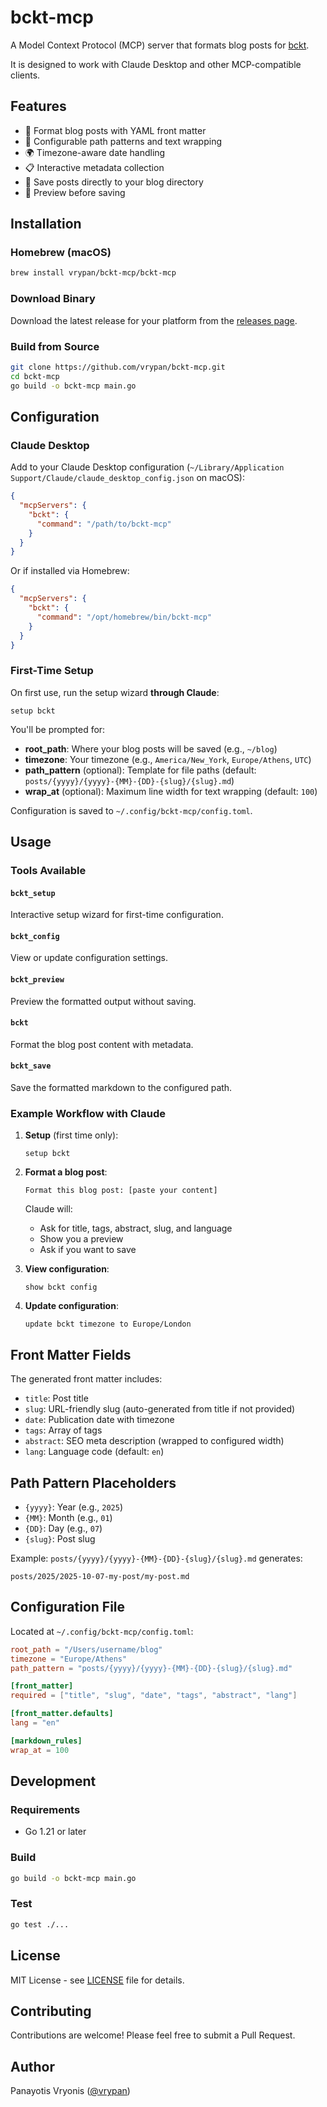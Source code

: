 # bckt-mcp 

A Model Context Protocol (MCP) server that formats blog posts for [bckt](https://github.com/vrypan/bckt). 

It is designed to work with Claude Desktop and other MCP-compatible clients.

## Features

- 📝 Format blog posts with YAML front matter
- 🔧 Configurable path patterns and text wrapping
- 🌍 Timezone-aware date handling
- 📋 Interactive metadata collection
- 💾 Save posts directly to your blog directory
- 👀 Preview before saving

## Installation

### Homebrew (macOS)

```bash
brew install vrypan/bckt-mcp/bckt-mcp
```

### Download Binary

Download the latest release for your platform from the [releases page](https://github.com/vrypan/bckt-mcp/releases).

### Build from Source

```bash
git clone https://github.com/vrypan/bckt-mcp.git
cd bckt-mcp
go build -o bckt-mcp main.go
```

## Configuration

### Claude Desktop

Add to your Claude Desktop configuration (`~/Library/Application Support/Claude/claude_desktop_config.json` on macOS):

```json
{
  "mcpServers": {
    "bckt": {
      "command": "/path/to/bckt-mcp"
    }
  }
}
```

Or if installed via Homebrew:

```json
{
  "mcpServers": {
    "bckt": {
      "command": "/opt/homebrew/bin/bckt-mcp"
    }
  }
}
```

### First-Time Setup

On first use, run the setup wizard **through Claude**:

```
setup bckt
```

You'll be prompted for:
- **root_path**: Where your blog posts will be saved (e.g., `~/blog`)
- **timezone**: Your timezone (e.g., `America/New_York`, `Europe/Athens`, `UTC`)
- **path_pattern** (optional): Template for file paths (default: `posts/{yyyy}/{yyyy}-{MM}-{DD}-{slug}/{slug}.md`)
- **wrap_at** (optional): Maximum line width for text wrapping (default: `100`)

Configuration is saved to `~/.config/bckt-mcp/config.toml`.

## Usage

### Tools Available

#### `bckt_setup`
Interactive setup wizard for first-time configuration.

#### `bckt_config`
View or update configuration settings.

#### `bckt_preview`
Preview the formatted output without saving.

#### `bckt`
Format the blog post content with metadata.

#### `bckt_save`
Save the formatted markdown to the configured path.

### Example Workflow with Claude

1. **Setup** (first time only):
   ```
   setup bckt
   ```

2. **Format a blog post**:
   ```
   Format this blog post: [paste your content]
   ```
   Claude will:
   - Ask for title, tags, abstract, slug, and language
   - Show you a preview
   - Ask if you want to save

3. **View configuration**:
   ```
   show bckt config
   ```

4. **Update configuration**:
   ```
   update bckt timezone to Europe/London
   ```

## Front Matter Fields

The generated front matter includes:

- `title`: Post title
- `slug`: URL-friendly slug (auto-generated from title if not provided)
- `date`: Publication date with timezone
- `tags`: Array of tags
- `abstract`: SEO meta description (wrapped to configured width)
- `lang`: Language code (default: `en`)

## Path Pattern Placeholders

- `{yyyy}`: Year (e.g., `2025`)
- `{MM}`: Month (e.g., `01`)
- `{DD}`: Day (e.g., `07`)
- `{slug}`: Post slug

Example: `posts/{yyyy}/{yyyy}-{MM}-{DD}-{slug}/{slug}.md` generates:
```
posts/2025/2025-10-07-my-post/my-post.md
```

## Configuration File

Located at `~/.config/bckt-mcp/config.toml`:

```toml
root_path = "/Users/username/blog"
timezone = "Europe/Athens"
path_pattern = "posts/{yyyy}/{yyyy}-{MM}-{DD}-{slug}/{slug}.md"

[front_matter]
required = ["title", "slug", "date", "tags", "abstract", "lang"]

[front_matter.defaults]
lang = "en"

[markdown_rules]
wrap_at = 100
```

## Development

### Requirements

- Go 1.21 or later

### Build

```bash
go build -o bckt-mcp main.go
```

### Test

```bash
go test ./...
```

## License

MIT License - see [LICENSE](LICENSE) file for details.

## Contributing

Contributions are welcome! Please feel free to submit a Pull Request.

## Author

Panayotis Vryonis ([@vrypan](https://github.com/vrypan))
